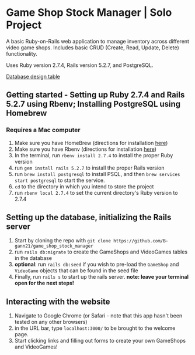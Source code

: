 # Game Shop Stock Manager | Solo Project

A basic Ruby-on-Rails web application to manage inventory across different video game shops. Includes basic CRUD (Create, Read, Update, Delete) functionality. 

Uses Ruby version 2.7.4, Rails version 5.2.7, and PostgreSQL.

[Database design table](https://dbdesigner.page.link/MXDMP3tZhFNrPUJJ9)

## Getting started - Setting up Ruby 2.7.4 and Rails 5.2.7 using Rbenv; Installing PostgreSQL using Homebrew

### Requires a Mac computer

1. Make sure you have HomeBrew (directions for installation [here](https://brew.sh/))
2. Make sure you have Rbenv (directions for installation [here](https://github.com/rbenv/rbenv))
3. In the terminal, run `rbenv install 2.7.4` to install the proper Ruby version
4. run `gem install rails 5.2.7` to install the proper Rails version
5. run `brew install postgresql` to install PSQL, and then `brew services start postgresql` to start the service.
6. `cd` to the directory in which you intend to store the project
7. run `rbenv local 2.7.4` to set the current directory's Ruby version to 2.7.4

## Setting up the database, initializing the Rails server

1. Start by cloning the repo with `git clone https://github.com/B-gann21/game_shop_stock_manager`
2. run `rails db:migrate` to create the GameShops and VideoGames tables in the database
3. **optional**: run `rails db:seed` if you wish to pre-load the `GameShop` and `VideoGame` objects that can be found in the seed file
4. Finally, run `rails s` to start up the rails server. **note: leave your terminal open for the next steps!**

## Interacting with the website

1. Navigate to Google Chrome (or Safari - note that this app hasn't been tested on any other browsers)
2. in the URL bar, type `localhost:3000/` to be brought to the welcome page. 
3. Start clicking links and filling out forms to create your own GameShops and VideoGames! 


